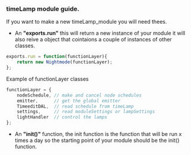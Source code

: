 
### timeLamp module guide.

If you want to make a new timeLamp_module you will need thees.


* An **"exports.run"** this will return a new instance of your module it will also reive a object that cointaions a couple of instances of other classes.

```javascript
exports.run = function(functionLayer){
    return new Nightmode(functionLayer);
};
```
Example of functionLayer classes
```javascript
functionLayer = {
    nodeSchedule, // make and cancel node schedules
    emitter,      // get the global emitter
    TimeeditDAL,  // read schedule from timeLamp
    settings,     // read moduleSettings or lampSettings
    lightHandler  // control the lamps
};
```
* An **"init()"** function, the init function is the function that will be run x times a day so the starting point of your module should be the init() function.
